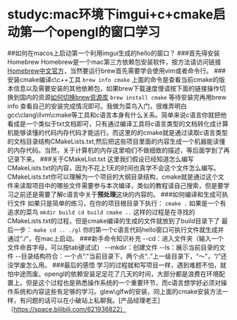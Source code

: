 # studyc:mac环境下imgui+c+cmake启动第一个opengl的窗口学习
##如何在macos上启动第一个利用imgui生成的hello的窗口？
###首先得安装Homebrew
Homebrew是一个mac第三方依赖包安装软件，按方法请访问链接[Homebrew中文官方](https://brew.sh/index_zh-cn)，当然要运行brew首先需要学会使用vim或者命令行。
###安装cmake编译c\c++工具
``brew info cmake``
上面的命令是查看当前cmake的版本信息以及需要安装的其他依赖包，如果brew下载速度慢请按下面的链接操作切换到国内的资源[如何切换brew资源库](https://zhuanlan.zhihu.com/p/72251385)
``brew install cmake``
等待安装完再用brew info 查看自己的安装完成情况即可。我做为菜鸟入门，很难弄明白gcc\clang\llvm\cmake等工具和c语言本身有什么关系。简单来说c语言你就把他看成是一个类似于txt文档即可，只有通过编译工具将c语言类型的文档转化成计算机能够读懂的代码内存代码才能运行。而这里的的cmake就是通过读取c语言类型的文档目录结构CMakeLists.txt,然后把这些项目里面的内容生成一个机器能读懂的内存代码。当然，关于计算机的内存这里咱们不做细致的描述，等后面学到了再记录下来。
###关于CMakeLlist.txt
这里我们假设已经知道怎么编写CMakeLists.txt的内容，因为不花上1天的时间也真学不会这个文件怎么编写。CMakeLists.txt你可以理解为一个项目的大纲目录结构，cmake就是通过这个文件来读取项目中的哪些文件需要参与本次编译，类似的教程请自己搜索，但是要学习之前还是需要了解c语言中关于**预处理**这块的内容的。
###如何编译和生成可执行文件
如果只是简单的练习，在你的项目根目录下执行：
``cmake .``
如果是一个有追求的菜鸟
``mkdir build
cd build
cmake ..``
这样的过程是在寻找的CMakeLists.txt的过程，但是cmake编译的生成的文件就放到了build目录下了
最后一步：
``make
cd ..
./gl``
你的第一个c语言代码hello窗口可执行文件就生成并通过“./“，在mac上启动。
###新手命令知识补充
--cd：进入文件夹（输入一个文件命首字母，可以按tab键试试）
--mkdir：创建文件
--ls：展示当前目录的文件
--目录结构符合：一个点“."当前目录下，两个点“..”上一级目录下，“～”，“/”还没学废怎么用。
###最后的感悟
学习的过程就和写项目一样，遇到难题不怕，就怕中途而废。opengl的依赖安装足足花了几天的时间，大部分都是浪费在环境配置上。但是这个过程也是熟悉操作系统的一个重要环节，而c语言想学好必须对操作系统和内容这些有足够的学习。glew\glfw的安装，同上面的cmake安装方法一样，有问题的话可以在小破站上私聊我。[产品经理老王]（https://space.bilibili.com/621936822）

